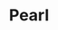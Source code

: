 ---
layout: piece
colection_name: paintings
title: Pearl
id: pearl
media: Acrylic
dimensions: 11" x 15"
description: Painted with popsicle sticks on paper.
price: $175
create_date: 2015
---